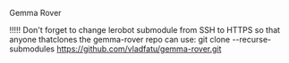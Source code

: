 Gemma Rover


!!!!! Don't forget to change lerobot submodule from SSH to HTTPS so that anyone thatclones the gemma-rover repo can use:
git clone --recurse-submodules https://github.com/vladfatu/gemma-rover.git
